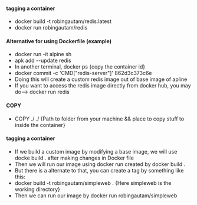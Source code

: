 #### tagging a container
  * docker build -t robingautam/redis:latest
  * docker run robingautam/redis
#### Alternative for using Dockerfile (example)
  * docker run -it alpine sh
  * apk add --update redis
  * In another terminal, docker ps {copy the container id}
  * docker commit -c 'CMD["redis-server"]' 862d3c373c6e 
  * Doing this will create a custom redis image out of base image of apline
  * If you want to access the redis image directly from docker hub, you may do--> docker run redis
#### COPY 
  * COPY ./ ./ {Path to folder from your machine && place to copy stuff to inside the container}
#### tagging a container
  * If we build a custom image by modifying a base image, we will use docke build . after making changes in Docker file
  * Then we will run our image using docker run <container id> created by docker build .
  * But there is a alternate to that, you can create a tag by something like this:
  * docker build -t robingautam/simpleweb .  {Here simpleweb is the working directory}
  * Then we can run our image by docker run robingautam/simpleweb
